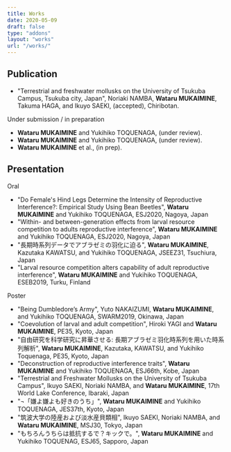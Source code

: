 ```yaml
---
title: Works
date: 2020-05-09
draft: false
type: "addons"
layout: "works"
url: "/works/"
---
```


## Publication
- "Terrestrial and freshwater mollusks on the University of Tsukuba Campus, Tsukuba city, Japan", Noriaki NAMBA, __Wataru MUKAIMINE__, Takuma HAGA, and Ikuyo SAEKI, (accepted), Chiribotan.

Under submission / in preparation
- __Wataru MUKAIMINE__ and Yukihiko TOQUENAGA, (under review).
- __Wataru MUKAIMINE__ and Yukihiko TOQUENAGA, (under review).
- __Wataru MUKAIMINE__ et al., (in prep).

## Presentation
Oral

- "Do Female's Hind Legs Determine the Intensity of Reproductive Interference?: Empirical Study Using Bean Beetles", __Wataru MUKAIMINE__ and Yukihiko TOQUENAGA, ESJ2020, Nagoya, Japan
- "Within- and between-generation effects from larval resource competition to adults reproductive interference", __Wataru MUKAIMINE__ and Yukihiko TOQUENAGA, ESJ2020, Nagoya, Japan
-  "長期時系列データでアブラゼミの羽化に迫る", __Wataru MUKAIMINE__, Kazutaka KAWATSU, and Yukihiko TOQUENAGA, JSEEZ31, Tsuchiura, Japan
- "Larval resource competition alters capability of adult reproductive interference", __Wataru MUKAIMINE__ and Yukihiko TOQUENAGA, ESEB2019, Turku, Finland

Poster

- "Being Dumbledore’s Army", Yuto NAKAIZUMI, __Wataru MUKAIMINE__, and Yukihiko TOQUENAGA,  SWARM2019, Okinawa, Japan
- "Coevolution of larval and adult competition", Hiroki YAGI and __Wataru MUKAIMINE__, PE35, Kyoto, Japan
- "自由研究を科学研究に昇華させる: 長期アブラゼミ羽化時系列を用いた時系列解析", __Wataru MUKAIMINE__, Kazutaka, KAWATSU, and Yukihiko Toquenaga, PE35, Kyoto, Japan
- "Deconstruction of reproductive interference traits", __Wataru MUKAIMINE__ and Yukihiko TOQUENAGA,  ESJ66th, Kobe, Japan
- "Terrestrial and Freshwater Mollusks on the University of Tsukuba Campus", Ikuyo SAEKI, Noriaki NAMBA, and __Wataru MUKAIMINE__, 17th World Lake Conference, Ibaraki, Japan
- "¬「嫌よ嫌よも好きのうち」", __Wataru MUKAIMINE__ and Yukihiko TOQUENAGA, JES37th, Kyoto, Japan
- "筑波大学の陸産および淡水産貝類相", Ikuyo SAEKI, Noriaki NAMBA, and __Wataru MUKAIMINE__, MSJ30, Tokyo, Japan
- "もちろんうちらは抵抗するで？キックで。", __Wataru MUKAIMINE__ and Yukihiko TOQUENAG, ESJ65, Sapporo, Japan



